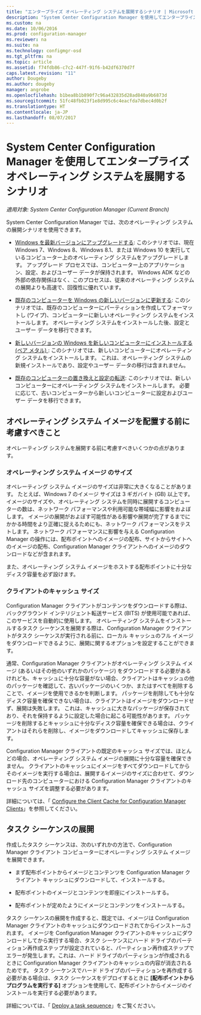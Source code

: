 ```yaml
---
title: "エンタープライズ オペレーティング システムを展開するシナリオ | Microsoft Docs"
description: "System Center Configuration Manager を使用してエンタープライズ オペレーティング システムを展開するいくつかのシナリオについて説明します。"
ms.custom: na
ms.date: 10/06/2016
ms.prod: configuration-manager
ms.reviewer: na
ms.suite: na
ms.technology: configmgr-osd
ms.tgt_pltfrm: na
ms.topic: article
ms.assetid: f74fdb86-c7c2-447f-91f6-b42df6370d7f
caps.latest.revision: "11"
author: Dougeby
ms.author: dougeby
manager: angrobe
ms.openlocfilehash: b1bea8b1b890f7c96a432835d28ad840a9b6873d
ms.sourcegitcommit: 51fc48fb023f1e8d995c6c4eacfda7dbec4d0b2f
ms.translationtype: HT
ms.contentlocale: ja-JP
ms.lasthandoff: 08/07/2017
---
```

# <a name="scenarios-to-deploy-enterprise-operating-systems-with-system-center-configuration-manager"></a>System Center Configuration Manager を使用してエンタープライズ オペレーティング システムを展開するシナリオ

*適用対象: System Center Configuration Manager (Current Branch)*

System Center Configuration Manager では、次のオペレーティング システムの展開シナリオを使用できます。  

-   [Windows を最新バージョンにアップグレードする](upgrade-windows-to-the-latest-version.md): このシナリオでは、現在 Windows 7、Windows 8、Windows 8.1、または Windows 10 を実行しているコンピューター上のオペレーティング システムをアップグレードします。 アップグレード プロセスでは、コンピューター上のアプリケーション、設定、およびユーザー データが保持されます。 Windows ADK などの外部の依存関係はなく、このプロセスは、従来のオペレーティング システムの展開よりも高速で、回復性に優れています。  

-   [既存のコンピューターを Windows の新しいバージョンに更新する](refresh-an-existing-computer-with-a-new-version-of-windows.md): このシナリオでは、既存のコンピューターにパーティションを作成してフォーマットし (ワイプ)、コンピューターに新しいオペレーティング システムをインストールします。 オペレーティング システムをインストールした後、設定とユーザー データを移行できます。  

-   [新しいバージョンの Windows を新しいコンピューターにインストールする (ベア メタル) ](install-new-windows-version-new-computer-bare-metal.md): このシナリオでは、新しいコンピューターにオペレーティング システムをインストールします。 これは、オペレーティング システムの新規インストールであり、設定やユーザー データの移行は含まれません。  

-   [既存のコンピューターの置き換えと設定の転送](replace-an-existing-computer-and-transfer-settings.md): このシナリオでは、新しいコンピューターにオペレーティング システムをインストールします。 必要に応じて、古いコンピューターから新しいコンピューターに設定およびユーザー データを移行できます。  

## <a name="things-to-consider-before-you-deploy-operating-system-images"></a>オペレーティング システム イメージを配置する前に考慮すべきこと  
 オペレーティング システムを展開する前に考慮すべきいくつかの点があります。  

### <a name="operating-system-image-size"></a>オペレーティング システム イメージ のサイズ  
 オペレーティング システム イメージのサイズは非常に大きくなることがあります。 たとえば、Windows 7 のイメージ サイズは 3 ギガバイト (GB) 以上です。 イメージのサイズや、オペレーティング システムを同時に展開するコンピューターの数は、ネットワーク パフォーマンスや利用可能な帯域幅に影響をおよぼします。 イメージの展開がおよぼす可能性がある影響や展開が完了するまでにかかる時間をより正確に捉えるためにも、ネットワーク パフォーマンスをテストします。 ネットワーク パフォーマンスに影響を与える Configuration Manager の操作には、配布ポイントへのイメージの配布、サイトからサイトへのイメージの配布、Configuration Manager クライアントへのイメージのダウンロードなどが含まれます。  

 また、オペレーティング システム イメージをホストする配布ポイントに十分なディスク容量を必ず設けます。  

### <a name="client-cache-size"></a>クライアントのキャッシュ サイズ  
 Configuration Manager クライアントがコンテンツをダウンロードする際は、バックグラウンド インテリジェント転送サービス (BITS) が使用可能であれば、このサービスを自動的に使用します。 オペレーティング システムをインストールするタスク シーケンスを展開する際は、Configuration Manager クライアントがタスク シーケンスが実行される前に、ローカル キャッシュのフル イメージをダウンロードできるように、展開に関するオプションを設定することができます。  

 通常、Configuration Manager クライアントがオペレーティング システム イメージ (あるいはその他のいずれかのパッケージ) をダウンロードする必要があるけれども、キャッシュに十分な容量がない場合、クライアントはキャッシュの他のパッケージを確認して、古いパッケージのいくつか、またはすべてを削除することで、イメージを使用できるかを判断します。 パッケージを削除しても十分なディスク容量を確保できない場合は、クライアントはイメージをダウンロードせず、展開は失敗します。 これは、キャッシュに大きなパッケージが保存されており、それを保持するように設定した場合に起こる可能性があります。 パッケージを削除するとキャッシュに十分なディスク容量を確保できる場合は、クライアントはそれらを削除し、イメージをダウンロードしてキャッシュに保存します。  

 Configuration Manager クライアントの既定のキャッシュ サイズでは、ほとんどの場合、オペレーティング システム イメージの展開に十分な容量を確保できません。 クライアントのキャッシュにイメージをすべてダウンロードしてからそのイメージを実行する場合は、展開するイメージのサイズに合わせて、ダウンロード先のコンピューターにおける Configuration Manager クライアントのキャッシュ サイズを調整する必要があります。  

 詳細については、「 [Configure the Client Cache for Configuration Manager Clients](../../core/clients/manage/manage-clients.md#BKMK_ClientCache)」を参照してください。  

## <a name="task-sequence-deployments"></a>タスク シーケンスの展開  
 作成したタスク シーケンスは、次のいずれかの方法で、Configuration Manager クライアント コンピューターにオペレーティング システム イメージを展開できます。  

-   まず配布ポイントからイメージとコンテンツを Configuration Manager クライアント キャッシュにダウンロードして、インストールする。  

-   配布ポイントのイメージとコンテンツを即座にインストールする。  

-   配布ポイントが定めたようにイメージとコンテンツをインストールする。  

 タスク シーケンスの展開を作成すると、既定では、イメージは Configuration Manager クライアントのキャッシュにダウンロードされてからインストールされます。 イメージを Configuration Manager クライアントのキャッシュにダウンロードしてから実行する場合、タスク シーケンスにハード ドライブのパーティション再作成ステップが設定されていると、パーティション再作成ステップでエラーが発生します。これは、ハード ドライブのパーティションが作成されるときに Configuration Manager クライアントのキャッシュの内容が消去されるためです。 タスク シーケンスでハード ドライブのパーティションを再作成する必要がある場合は、タスク シーケンスをデプロイするときに **[配布ポイントからプログラムを実行する]**  オプションを使用して、配布ポイントからイメージのインストールを実行する必要があります。  

 詳細については、「 [Deploy a task sequence](manage-task-sequences-to-automate-tasks.md#BKMK_DeployTS)」をご覧ください。  
